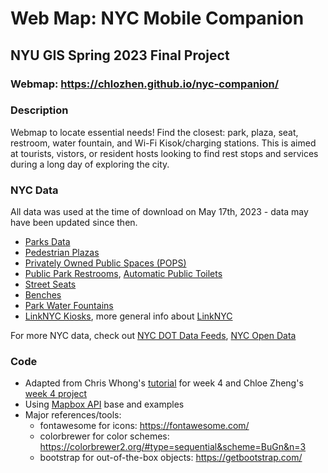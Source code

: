# Web Map: NYC Mobile Companion
## NYU GIS Spring 2023 Final Project

### Webmap: https://chlozhen.github.io/nyc-companion/

### Description
Webmap to locate essential needs! Find the closest: park, plaza, seat, restroom, water fountain, and Wi-Fi Kisok/charging stations. This is aimed at tourists, vistors, or resident hosts looking to find rest stops and services during a long day of exploring the city.

### NYC Data
All data was used at the time of download on May 17th, 2023 - data may have been updated since then.
* [Parks Data](https://nycopendata.socrata.com/Recreation/Parks-Properties/enfh-gkve)
* [Pedestrian Plazas](https://data.cityofnewyork.us/Transportation/NYC-DOT-Pedestrian-Plazas/k5k6-6jex)
* [Privately Owned Public Spaces (POPS)](https://data.cityofnewyork.us/City-Government/Privately-Owned-Public-Spaces-POPS-/rvih-nhyn)
* [Public Park Restrooms](https://data.cityofnewyork.us/Recreation/Directory-Of-Toilets-In-Public-Parks/hjae-yuav), [Automatic Public Toilets](https://data.cityofnewyork.us/dataset/Automatic-Public-Toilets/uzgy-xh4j)
* [Street Seats](https://data.cityofnewyork.us/Transportation/Street-Seats-2014-2019/d83i-6us7)
* [Benches](https://data.cityofnewyork.us/Transportation/City-Bench-Locations-Historical-/kuxa-tauh)
* [Park Water Fountains](https://data.cityofnewyork.us/Environment/NYC-Parks-Drinking-Fountains/622h-mkfu)
* [LinkNYC Kiosks](https://data.cityofnewyork.us/Social-Services/LinkNYC-Kiosk-Locations/s4kf-3yrf), more general info about [LinkNYC](https://www.link.nyc/)

For more NYC data, check out [NYC DOT Data Feeds](https://www.nyc.gov/html/dot/html/about/datafeeds.shtml), [NYC Open Data](https://opendata.cityofnewyork.us/)

### Code
* Adapted from Chris Whong's [tutorial](https://github.com/chriswhong/class-four-map/tree/main/data) for week 4 and Chloe Zheng's [week 4 project](https://github.com/chlozhen/webmap-nyc-outdoor-public-spaces)
* Using [Mapbox API](https://docs.mapbox.com/mapbox-gl-js/guides/) base and examples
* Major references/tools:
  * fontawesome for icons: https://fontawesome.com/
  * colorbrewer for color schemes: https://colorbrewer2.org/#type=sequential&scheme=BuGn&n=3
  * bootstrap for out-of-the-box objects: https://getbootstrap.com/
